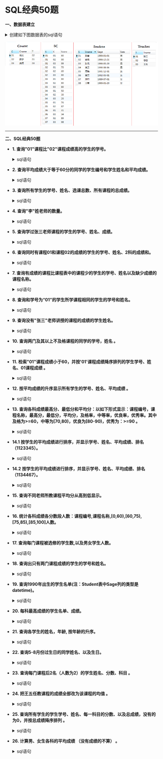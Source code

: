 # SQL经典50题

**一、数据表建立**
    <details>
      <summary>创建如下图数据表的sql语句</summary>

    --创建学生信息表
    CREATE TABLE Student(S varchar(10),Sname varchar(10),Sage datetime,Ssex nvarchar(10));
    --创建课程表
    CREATE TABLE Course(C varchar(10),Cname varchar(10),T varchar(10));
    --创建老师表
    CREATE TABLE Teacher(T varchar(10),Tname varchar(10));
    --创建成绩表
    CREATE TABLE SC(S varchar(10),C varchar(10),Score decimal(18,1));
    
    --添加学生
    INSERT INTO Student VALUES('01' , '赵雷' , '1990-01-01' , '男');
    INSERT INTO Student VALUES('02' , '钱电' , '1990-12-21' , '男');
    INSERT INTO Student VALUES('03' , '孙风' , '1990-05-20' , '男');
    INSERT INTO Student VALUES('04' , '李云' , '1990-08-06' , '男');
    INSERT INTO Student VALUES('05' , '周梅' , '1991-12-01' , '女');
    INSERT INTO Student VALUES('06' , '吴兰' , '1992-03-01' , '女');
    INSERT INTO Student VALUES('07' , '郑竹' , '1989-07-01' , '女');
    INSERT INTO Student VALUES('08' , '王菊' , '1990-01-20' , '女');
    --添加课程
    INSERT INTO Course VALUES('01' , '语文' , '02');
    INSERT INTO Course VALUES('02' , '数学' , '01');
    INSERT INTO Course VALUES('03' , '英语' , '03');
    --添加老师信息
    INSERT INTO Teacher VALUES('01' , '张三');
    INSERT INTO Teacher VALUES('02' , '李四');
    INSERT INTO Teacher VALUES('03' , '王五');
    --添加成绩
    INSERT INTO SC VALUES('01' , '01' , 80);
    INSERT INTO SC VALUES('01' , '02' , 90);
    INSERT INTO SC VALUES('01' , '03' , 99);
    INSERT INTO SC VALUES('02' , '01' , 70);
    INSERT INTO SC VALUES('02' , '02' , 60);
    INSERT INTO SC VALUES('02' , '03' , 80);
    INSERT INTO SC VALUES('03' , '01' , 80);
    INSERT INTO SC VALUES('03' , '02' , 80);
    INSERT INTO SC VALUES('03' , '03' , 80);
    INSERT INTO SC VALUES('04' , '01' , 50);
    INSERT INTO SC VALUES('04' , '02' , 30);
    INSERT INTO SC VALUES('04' , '03' , 20);
    INSERT INTO SC VALUES('05' , '01' , 76);
    INSERT INTO SC VALUES('05' , '02' , 87);
    INSERT INTO SC VALUES('06' , '01' , 31);
    INSERT INTO SC VALUES('06' , '03' , 34);
    INSERT INTO SC VALUES('07' , '02' , 89);
    INSERT INTO SC VALUES('07' , '03' , 98);
</details>

   ![image](https://github.com/Anfany/Study-Tips-for-Other-Language/blob/master/SQL/sql_50.png)

---

**二、SQL经典50题**

   + **1. 查询"01"课程比"02"课程成绩高的学生的学号。**
     <details>
       <summary>sql语句</summary>
     
         --查询"01"课程比"02"课程成绩高的学生的学号

         SELECT a.S 学号
         FROM
            (SELECT SC.S, SC.Score FROM SC WHERE SC.C = '01') a, --查询有01课程成绩的学生的学号和对应的成绩
            (SELECT SC.S, SC.Score FROM SC WHERE SC.C = '02') b  --查询有02课程成绩的学生的学号和对应的成绩
         WHERE a.S = b.S AND a.Score > b.Score --学号相同，成绩对比
   </details>
      
   + **2. 查询平均成绩大于等于60分的同学的学生编号和学生姓名和平均成绩。**
     <details>
       <summary>sql语句</summary>
     
          --查询平均成绩不低于60分的同学的学生编号和学生姓名和平均成绩

          SELECT b.S 学号, a.Sname 姓名, b.avgnum 平均成绩
          FROM
              (SELECT d.S, round(avg(d.Score), 1) avgnum 
              FROM SC d 
              GROUP BY d.s 
              HAVING avgnum >= 60) b, Student a --选择平均成绩不低于60分的学生的学号，以及平均成绩
          where b.S = a.S    
  </details>     
   
   + **3. 查询所有学生的学号、姓名、选课总数、所有课程的总成绩。**
       <details>
          <summary>sql语句</summary>
     
          --查询所有学生的学号、姓名、选课总数、所有课程的总成绩

          SELECT b.S 学号, d.Sname 姓名, b.zongshu 选课总数, b.chengji 总成绩
          FROM
              (SELECT a.S, count(*) zongshu, sum(a.Score) chengji
               FROM SC a 
               GROUP BY a.S) b, Student d  --和题2相似
          WHERE b.S = d.S   
   </details>   
      
   + **4. 查询"李"姓老师的数量。**
    <details>
          <summary>sql语句</summary>
     
          --查询李姓老师的数量

          SELECT count(*) 数量
          FROM Teacher t
          WHERE t.Tname LIKE '李%' -- like的用法
	  
	  
   </details>   
            
   + **5. 查询学过张三老师课程的学生的学号、姓名、成绩。**
    <details>
          <summary>sql语句</summary>
     
          --查询学过张三老师课程的学生的学号、姓名、成绩

          --通过表Teacher获得"张三"老师的编号
          --结合表Course获得对应的课程号
          --结合表SC获得学生的学号，成绩
          --根据表Student获得结果
          SELECT d.S 学号, f.Sname 姓名, d.Score 成绩
          FROM
             (SELECT s.S, h.Tname, s.Score 
             FROM
             SC s
             LEFT JOIN
                   (SELECT c.C, t.Tname 
                   FROM Course c
                   LEFT JOIN Teacher t
                  ON c.T = t.T) h
             ON s.C = h.C 
             WHERE h.Tname = '张三') d,
             Student f
         WHERE d.S = f.S

   </details>       
     
   + **6. 查询同时有课程01和课程02的成绩的学生的学号、姓名、2科的成绩和。**
    <details>
          <summary>sql语句</summary>
     
          --查询同时有课程01和课程02的成绩的学生的学号、姓名、2科的成绩和

          --获得课程编号01的学号、成绩
          --获得课程编号02的学号、成绩
          --union all表 
          --选择恰好有2条记录的,得到结果

          SELECT d.S 学号, t.Sname 姓名, d.he 成绩和
          FROM
             (SELECT f.S, sum(f.Score) he, count(f.S) cc
             FROM
                 (SELECT s.S, s.Score
                 FROM SC s
                 WHERE s.C = '01'
                 UNION All
                 SELECT s.S, s.Score
                 FROM SC s
                 WHERE s.C = '02') f
            GROUP BY f.S 
            HAVING cc = 2) d,
            Student t
         WHERE d.S = t.S
	 
	 
   </details>       
      
          
   + **7. 查询有成绩的课程比课程表中的课程少的学生的学号、姓名以及缺少成绩的课程名称。**
    <details>
          <summary>sql语句</summary>
     
           ----查询有成绩的课程比课程表中的课程少的学生的学号、姓名

           SELECT c.S 学号, t.Sname 姓名
           FROM
               (SELECT s.S, COUNT(*) shu 
               FROM SC s
               GROUP BY s.S) c, 
		       Student t
           WHERE shu < (SELECT COUNT(*) FROM Course) and c.S = t.S 

   </details>  

   + **8. 查询和学号为“01”的学生所学课程相同的学生的学号和姓名。**
    <details>
          <summary>sql语句</summary>
     
           --查询和学号为“01”的学生所学课程相同的学生的学号和姓名
 
           --首先查询和学生01的选的课程总数是一样的学生
           --然后查询每个学生选的课程在01所选的课程中的总数
           --上面两个数相等的学生选的课就是和01一样的

           SELECT kk.S 学号, t.Sname 姓名
           FROM
              (SELECT gg.S
               FROM 
                   (SELECT s.S, COUNT(*) shu
                    FROM SC s
                    GROUP BY s.S 
                    HAVING shu = (SELECT COUNT(*)
                                  FROM SC
                                  WHERE SC.S = '01')) gg,
						 
                   (SELECT e.S, COUNT(e.S) liang
                    FROM
                        (SELECT d.S
                         FROM SC d
                         WHERE d.C in (SELECT SC.C
                                       FROM SC
                                       WHERE SC.S = '01')) e
                                       GROUP BY e.S) hh
               WHERE gg.S = hh.S AND gg.S <> '01'AND gg.shu = hh.liang) kk,
               Student t
           WHERE kk.S = t.S

   </details>  
   
   + **9. 查询没有"张三"老师讲授的课程的成绩的学生姓名。**
    <details>
          <summary>sql语句</summary>
     
           --查询没学过"张三"老师讲授的任一门课程的学生姓名

           --首先找到张三老师的课程编号
           --查询成绩中没有这个课程编号的学生

           SELECT stu.Sname 姓名
           FROM Student stu
           WHERE stu.S IN 
		   (SELECT DISTINCT d.S
		   FROM Student d
		   WHERE d.S NOT IN
		            (SELECT k.S 
			    FROM SC k
			    WHERE k.C IN
				(SELECT s.C 
                                FROM Course s, Teacher t
                                WHERE s.T = t.T and t.Tname = '张三')))

   </details> 
  
   + **10. 查询两门及其以上不及格课程的同学的学号，姓名 。**
    <details>
          <summary>sql语句</summary>
     
           --查询两门及其以上不及格课程的同学的学号，姓名

           SELECT f.S 学号, f.Sname 姓名
           FROM Student f 
           WHERE f.S in 
                    (SELECT s.S 学号
                     FROM 
                         (SELECT c.S, c.score
	                 FROM SC c
		         WHERE c.score < 60) s 
                     GROUP BY s.S
                    HAVING COUNT(s.S) >=  2)

   </details>   
 
   + **11. 检索"01"课程成绩小于60，并按'01'课程成绩降序排列的学生学号、姓名、01课程成绩 。**
    <details>
           <summary>sql语句</summary>
	
              --检索"01"课程成绩小于60，并按'01'课程成绩降序排列的学生学号、姓名、01课程成
	      
              SELECT s.S 学号, t.Sname 姓名, s.score  '01成绩'
              FROM SC s, Student t
              WHERE s.C = '01' AND s.score < 60 AND s.S = t.S
              ORDER BY s.score DESC
	  
   </details>   
   
   + **12. 按平均成绩的升序显示所有学生的学号、姓名、平均成绩 。**
    <details>
           <summary>sql语句</summary>
	
               --按平均成绩的升序显示所有学生的学号、姓名、平均成绩

               SELECT d.S 学号, t.Sname 姓名, d.jun 平均成绩
               FROM
                  (SELECT s.S, ROUND(AVG(s.score),1) jun
                  FROM SC s
                  GROUP BY s.S) d,
                  Student t
               WHERE d.S = t.S
               ORDER BY d.jun ASC 
	  
   </details>     
   
   + **13. 查询各科成绩最高分、最低分和平均分：以如下形式显示：课程编号，课程名称，最高分，最低分，平均分，及格率，中等率，优良率，优秀率。其中及格为>=60，中等为[70,80)，优良为[80-90)，优秀为：>=90 。**
    <details>
           <summary>sql语句</summary>
	
               --查询各科成绩最高分、最低分和平均分：以如下形式显示：课程编号，课程名称，最高分，最低分，平均分，及格率，中等率，优良率，优秀率。其中及格为>=60，中等为[70,80)，优良为[80-90)，优秀为：>=90


               --课程表和成绩表连接
               --计算

              SELECT d.C 课程编号, d.Cname 课程名称, MAX(d.score) 最高分, MIN(d.score) 最低分, ROUND(AVG(d.score),1) 平均分,              ROUND(SUM(CASE WHEN d.score >=60 THEN 1.0 ELSE 0.0 END) / SUM(CASE WHEN d.score >=0.0 THEN 1.0 ELSE 0.0 END), 2) 及格率,  ROUND(SUM(CASE WHEN d.score >=70 AND d.score<80 THEN 1.0 ELSE 0.0 END) / SUM(CASE WHEN d.score >=0.0 THEN 1.0 ELSE 0.0 END), 2) 中等率, ROUND(SUM(CASE WHEN d.score >=80 AND d.score <90 THEN 1.0 ELSE 0.0 END) / SUM(CASE WHEN d.score >=0.0 THEN 1.0 ELSE 0.0 END), 2) 优良率,ROUND(SUM(CASE WHEN d.score >=90 THEN 1.0 ELSE 0.0 END) / SUM(CASE WHEN d.score >=0.0 THEN 1.0 ELSE 0.0 END), 2) 优秀率
               FROM
               (SELECT s.C, s.score, c.Cname
               FROM SC s
               LEFT JOIN Course c
               ON  s.C = c.C) d
               GROUP BY d.C
	  
   </details>   
 
   + **14.1 按学生的平均成绩进行排序，并显示学号、姓名、平均成绩、排名（1123345）。**
    <details>
           <summary>sql语句</summary>
	
           --按学生的平均成绩进行排序，并显示学号、姓名、平均成绩、排名（1123345）
           SELECT t2.S 学生学号, t2.平均成绩, 1 + (SELECT COUNT(DISTINCT 平均成绩) 
                                                 FROM 
                                                    (SELECT s.S, ROUND(AVG(s.score), 1) 平均成绩 
                                                     FROM SC s
                                                     GROUP BY s.S) t1 
                                                 WHERE 平均成绩>t2.平均成绩)  名次 
                            
           FROM 
              (SELECT c.S, round(avg(score), 1) 平均成绩 
               FROM SC c 
               GROUP BY c.S) t2
           ORDER BY t2.平均成绩 DESC
	   
   </details> 
   
  + **14.2 按学生的平均成绩进行排序，并显示学号、姓名、平均成绩、排名（1134467）。**
  
    <details> 
        <summary>sql语句</summary>
	
        --按学生的平均成绩进行排序，并显示学号、姓名、平均成绩、排名（1134467）

        --首先计算每个人的平均成绩
        --计算每个人的平均成绩大于其他人的个数，需要添加上平均成绩最低的人
        --总分数减去这个数就是名次
							 
        SELECT re.学号, re.平均成绩, tt.Sname, re.名次
        FROM
            (SELECT ty.学号, ty.平均成绩, MIN(ty.名次) 名次
             FROM
                 (SELECT tu.S 学号, tu.fen 平均成绩, (SELECT COUNT(*) FROM (SELECT DISTINCT(SC.S) FROM SC GROUP BY SC.S))- tu.jishu 名次
                  FROM
                      (SELECT *
                       FROM
                           (SELECT h.S, h.fen, COUNT(h.S) jishu
                           FROM
                              (SELECT r.S, r.fen
                               FROM
                                  (SELECT s.S, ROUND(AVG(s.score), 1) fen
                                   FROM SC s
                                   GROUP BY s.S) r, 
				   
                                  (SELECT s.S, ROUND(AVG(s.score), 1) shu
                                  FROM SC s
                                  GROUP BY s.S) rr
                           WHERE r.S <> rr.S AND r.fen >= rr.shu) h
                           GROUP BY h.S)
			   
                      UNION ALL
		      
                          SELECT fu.S, fu.fen, ROUND(ROUND(fu.fen,0) - ROUND(fu.fen,0),0) jishu
                          FROM 
                              (SELECT s.S, ROUND(AVG(s.score), 1) fen
                              FROM SC s
                              GROUP BY s.S) fu
                              WHERE fu.fen = (SELECT MIN(yu.shu) 
                                              FROM 
					         (SELECT s.S, ROUND(AVG(s.score), 1) shu FROM SC s GROUP BY s.S) yu)) tu	
            ) ty
						GROUP BY ty.学号) re,
						Student tt
						
         WHERE tt.S = re.学号 
         ORDER BY re.名次
						
	
    </details> 
   
 + **15. 查询不同老师所教课程平均分从高到低显示。**
    <details>
          <summary>sql语句</summary>
     
           --查询不同老师所教不同课程平均分从高到低显示 				

           -- Course、Teacher、SC三表连接
           SELECT gu.任课教师, gu.科目, ROUND(AVG(gu.分数), 1) 平均分
           FROM
              (SELECT s.S 学号, c.C 课程号, t.Tname 任课教师, s.Score 分数, c.Cname 科目
               FROM SC s
                     LEFT JOIN 
               Course c on s.C = c.C
               LEFT JOIN
               Teacher t ON c.T = t.T) gu
          GROUP BY gu.任课教师
          ORDER BY ROUND(AVG(gu.分数)) DESC

   </details>  
   
  + **16. 统计各科成绩各分数段人数：课程编号,课程名称,[0,60),[60,75),[75,85),[85,100]人数。**
    <details>
          <summary>sql语句</summary>
     
           --统计各科成绩各分数段人数：课程编号,课程名称,[0,60),[60,75),[75,85),[85,100]人数
           --Course、SC连接
				
           SELECT hu.C, hu.Cname, 
	                SUM(CASE WHEN hu.Score < 60 THEN 1 ELSE 0 END)  '[0-60)', 
                        SUM(CASE WHEN hu.Score >= 60 AND hu.Score < 75 THEN 1 ELSE 0 END)  '[60,75)',
			SUM(CASE WHEN hu.Score >= 75 AND hu.Score < 85  THEN 1 ELSE 0 END)  '[75,85)',
			SUM(CASE WHEN hu.Score >= 85 AND hu.Score <= 100 THEN 1 ELSE 0 END)  '[85,100]'
         FROM
             (SELECT s.S, c.C, s.Score, c.Cname
             FROM SC s
                 LEFT JOIN
           Course c ON c.C = s.C) hu
        GROUP BY hu.C
   </details>   
   
  + **17. 查询每门课程被选修的学生数,以及男女学生人数。**
    <details>
          <summary>sql语句</summary>
     
           --查询每门课程被选修的学生数,以及男女学生人数

           --Course、SC、Student连接
		
           SELECT hu.C 课程编号, hu.Cname 科目, COUNT(hu.C) 选课人数, 
                          SUM(CASE WHEN hu.Ssex = '男' THEN 1 ELSE 0 END) 男,
			  SUM(CASE WHEN hu.Ssex = '女' THEN 1 ELSE 0 END) 女		 
           FROM
              (SELECT c.C, c.Cname, t.Ssex
               FROM SC s
                  LEFT JOIN Course c ON c.C = s.C
                  LEFT JOIN Student t ON s.S = t.S) hu
           GROUP BY hu.C
   </details>      
   
  + **18. 查询出只有两门课程成绩的学生的学号和姓名。**
    <details>
          <summary>sql语句</summary>
     
           --查询出只有两门课程成绩的学生的学号和姓名 

           SELECT hu.S 学号, t.Sname 姓名
           FROM
              (SELECT s.S, COUNT(s.S) shu
               FROM SC s
               GROUP BY s.S
               HAVING shu = 2) hu,
              Student t
           WHERE hu.S = t.S
   </details>    
   
  + **19. 查询1990年出生的学生名单(注：Student表中Sage列的类型是datetime)。**
    <details>
          <summary>sql语句</summary>
     
           --查询1990年出生的学生名单(注：Student表中Sage列的类型是datetime) 

           SELECT t.Sname, t.Sage
           FROM Student t
           WHERE STRFTIME('%Y', t.Sage) = '1990'
   </details>    
   
 + **20. 每科最高成绩的学生名单、成绩。**
    <details>
          <summary>sql语句</summary>
     
           --每科最高成绩的学生名单、成绩

            --首选选择满足条件的成绩
            --在选择满足条件的姓名
            --结合2者

           SELECT hu.Cname 科目, hu.Sname 姓名, hu.Score 最高分
           FROM
              (SELECT Course.Cname, Student.Sname, SC.Score
              FROM  SC
                     LEFT JOIN Course on SC.C = Course.C
                     LEFT JOIN Student on SC.S = Student.S) hu,
              (SELECT hu.Cname, MAX(hu.Score) hh
               FROM 
		   (SELECT Course.Cname, Student.Sname, SC.Score
                    FROM SC
                            LEFT JOIN Course on SC.C = Course.C
                             LEFT JOIN Student on SC.S = Student.S) hu
              GROUP BY hu.Cname) gu
          WHERE hu.Cname = gu.Cname AND hu.Score = gu.hh ORDER BY hu.Cname DESC
   </details>  
   
 + **21. 查询各学生的姓名，年龄, 按年龄的升序。**
    <details>
          <summary>sql语句</summary>
     
           -- 查询各学生的姓名，年龄, 按年龄的升序
           SELECT Student.Sname 姓名, STRFTIME('%Y', 'now') - strftime('%Y', Student.Sage) age
           FROM Student
           ORDER BY age ASC
   </details>     
   
  + **22. 查询5-8月份过生日的同学姓名、以及生日。**
    <details>
          <summary>sql语句</summary>
     
           -- 查询5-8月份过生日的同学姓名、以及生日

           SELECT Student.Sname 姓名, Student.Sage 月份,  STRFTIME('%m-%d', Student.Sage) 生日
           FROM Student
           WHERE STRFTIME('%m', Student.Sage) BETWEEN '05' AND '08'
   </details>   
   
  + **23. 查询每门课程后2名（人数为2）的学生姓名、分数、科目 。**
    <details>
          <summary>sql语句</summary>
     
           --Course、Student、SC结合
           -- 同一科目的课程分数 大于其他分数的数要小于2

           SELECT hu.Cname 科目, hu.Sname, hu.Score
           FROM
               (SELECT Course.Cname, Student.Sname, SC.Score, SC.C
                FROM Course 
                     LEFT JOIN SC ON Course.C = SC.C
                     LEFT JOIN Student ON Student.S = SC.S) hu
           WHERE (SELECT COUNT(SC.S) FROM SC WHERE hu.Score > SC.Score AND hu.C = SC.C) < 2
   </details>    
   
  + **24. 把王五任教课程的成绩全部改为该课程的均值 。**
    <details>
          <summary>sql语句</summary>
     
           -- 把王五任教课程的成绩全部改为该课程的均值
           UPDATE SC
                 SET Score = (SELECT AVG(hu.Score)
                             FROM
                                (SELECT Teacher.Tname, SC.Score
                                FROM Teacher
                                        LEFT JOIN Course ON Teacher.T = Course.T
                                        LEFT JOIN SC ON SC.C = Course.C) hu
                                         WHERE hu.Tname = '王五')			 
	    WHERE SC.C IN (SELECT DISTINCT hu.C
                           FROM
                               (SELECT Teacher.Tname, SC.Score, Course.C
                                FROM Teacher
                                     LEFT JOIN Course ON Teacher.T = Course.T
                                     LEFT JOIN SC ON SC.C = Course.C) hu
                                     WHERE hu.Tname = '王五')
   </details>   
   
   
  + **25. 查询所有学生的学生学号、姓名、每一科目的分数、以及总成绩，没有的为0，并按总成绩降序排列 。**
    <details>
          <summary>sql语句</summary>
     
           -- 查询所有学生的学生学号、姓名、每一科目的分数、以及总成绩，没有的为0，并按总成绩降序排列
           --SC、Student、Course结合
           SELECT hu.Sname 姓名, 
			SUM(CASE WHEN hu.Cname = '语文' THEN  hu.Score ELSE NULL END) 语文,
			SUM(CASE WHEN  hu.Cname = '数学' THEN  hu.Score ELSE NULL END) 数学,
			SUM(CASE WHEN  hu.Cname = '英语' THEN  hu.Score ELSE NULL END) 英语,
			SUM(CASE WHEN  1=1 THEN  hu.Score ELSE NULL END) 总成绩
           FROM
              (SELECT Student.Sname, Course.Cname, SC.Score, SC.S
               FROM Student 
		        LEFT JOIN SC ON SC.S = Student.S
		        LEFT JOIN Course ON SC.C = Course.C) hu
         GROUP BY hu.Sname
         ORDER BY 总成绩 DESC
   </details>    
   
  + **26. 计算男、女生各科的平均成绩 （没有成绩的不算） 。**
    <details>
          <summary>sql语句</summary>
     
           -- 计算男、女生各科的平均成绩 （没有成绩的不算）

           --Student、SC、Course结合

           SELECT hu.Ssex 性别,
                          ROUND(SUM(CASE WHEN hu.Cname = '语文' THEN hu.Score ELSE 0 END) / SUM(CASE WHEN hu.Cname = '语文' THEN 1 ELSE 0 END)) 语文平均分,
		          ROUND(SUM(CASE WHEN hu.Cname = '数学' THEN hu.Score ELSE 0 END) / SUM(CASE WHEN hu.Cname = '语文' THEN 1 ELSE 0 END)) 数学平均分,
		          ROUND(SUM(CASE WHEN hu.Cname = '英语' THEN hu.Score ELSE 0 END) /SUM(CASE WHEN hu.Cname = '语文' THEN 1 ELSE 0 END)) 英语平均分
		
          FROM
              (SELECT Course.Cname, SC.Score, Student.Ssex, Course.C
              FROM Course 
                       LEFT JOIN SC ON Course.C = SC.C
                       LEFT JOIN Student ON SC.S = Student.S) hu		
         GROUP BY hu.Ssex
   </details>   
   
